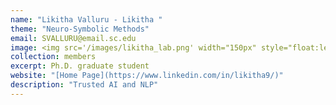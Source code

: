 ```yaml
---
name: "Likitha Valluru - Likitha "
theme: "Neuro-Symbolic Methods"
email: SVALLURU@email.sc.edu
image: <img src='/images/likitha_lab.png' width="150px" style="float:left; margin:0px 10px 0px 0px;">
collection: members
excerpt: Ph.D. graduate student
website: "[Home Page](https://www.linkedin.com/in/likitha9/)"
description: "Trusted AI and NLP"  
---
```

